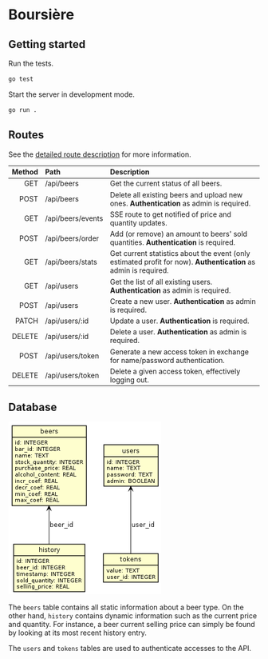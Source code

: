 # Boursière

## Getting started

Run the tests.

```sh
go test
```

Start the server in development mode.

```sh
go run .
```

## Routes

See the [detailed route description](./doc/routes.md) for more information.

| Method | Path              | Description                                                                                                      |
| -----: | :---------------- | :--------------------------------------------------------------------------------------------------------------- |
|    GET | /api/beers        | Get the current status of all beers.                                                                             |
|   POST | /api/beers        | Delete all existing beers and upload new ones. **Authentication** as admin is required.                          |
|    GET | /api/beers/events | SSE route to get notified of price and quantity updates.                                                         |
|   POST | /api/beers/order  | Add (or remove) an amount to beers' sold quantities. **Authentication** is required.                             |
|    GET | /api/beers/stats  | Get current statistics about the event (only estimated profit for now). **Authentication** as admin is required. |
|    GET | /api/users        | Get the list of all existing users. **Authentication** as admin is required.                                     |
|   POST | /api/users        | Create a new user. **Authentication** as admin is required.                                                      |
|  PATCH | /api/users/:id    | Update a user. **Authentication** is required.                                                                   |
| DELETE | /api/users/:id    | Delete a user. **Authentication** as admin is required.                                                          |
|   POST | /api/users/token  | Generate a new access token in exchange for name/password authentication.                                        |
| DELETE | /api/users/token  | Delete a given access token, effectively logging out.                                                            |

## Database

![Database schema](./doc/db.png)

The `beers` table contains all static information about a beer type. On the other hand, `history` contains dynamic information such as the current price and quantity. For instance, a beer current selling price can simply be found by looking at its most recent history entry.

The `users` and `tokens` tables are used to authenticate accesses to the API.
